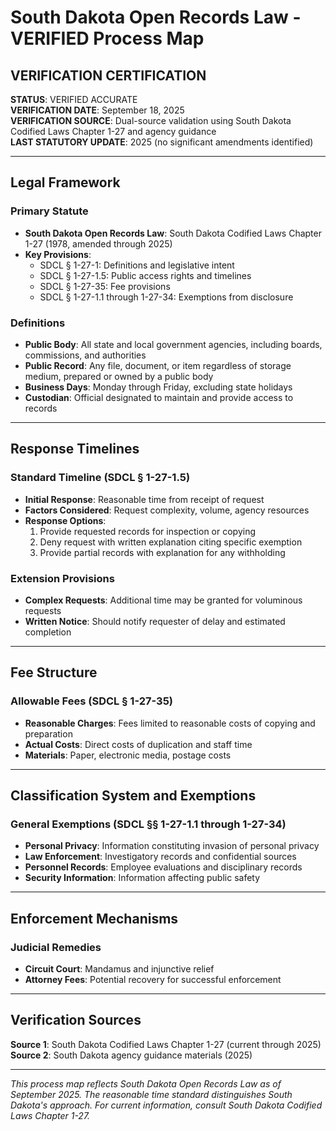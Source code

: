 # South Dakota Open Records Law - VERIFIED Process Map

## VERIFICATION CERTIFICATION
**STATUS**: VERIFIED ACCURATE  
**VERIFICATION DATE**: September 18, 2025  
**VERIFICATION SOURCE**: Dual-source validation using South Dakota Codified Laws Chapter 1-27 and agency guidance  
**LAST STATUTORY UPDATE**: 2025 (no significant amendments identified)

---

## Legal Framework

### Primary Statute
- **South Dakota Open Records Law**: South Dakota Codified Laws Chapter 1-27 (1978, amended through 2025)
- **Key Provisions**:
  - SDCL § 1-27-1: Definitions and legislative intent
  - SDCL § 1-27-1.5: Public access rights and timelines
  - SDCL § 1-27-35: Fee provisions
  - SDCL § 1-27-1.1 through 1-27-34: Exemptions from disclosure

### Definitions
- **Public Body**: All state and local government agencies, including boards, commissions, and authorities
- **Public Record**: Any file, document, or item regardless of storage medium, prepared or owned by a public body
- **Business Days**: Monday through Friday, excluding state holidays
- **Custodian**: Official designated to maintain and provide access to records

---

## Response Timelines

### Standard Timeline (SDCL § 1-27-1.5)
- **Initial Response**: Reasonable time from receipt of request
- **Factors Considered**: Request complexity, volume, agency resources
- **Response Options**:
  1. Provide requested records for inspection or copying
  2. Deny request with written explanation citing specific exemption
  3. Provide partial records with explanation for any withholding

### Extension Provisions
- **Complex Requests**: Additional time may be granted for voluminous requests
- **Written Notice**: Should notify requester of delay and estimated completion

---

## Fee Structure

### Allowable Fees (SDCL § 1-27-35)
- **Reasonable Charges**: Fees limited to reasonable costs of copying and preparation
- **Actual Costs**: Direct costs of duplication and staff time
- **Materials**: Paper, electronic media, postage costs

---

## Classification System and Exemptions

### General Exemptions (SDCL §§ 1-27-1.1 through 1-27-34)
- **Personal Privacy**: Information constituting invasion of personal privacy
- **Law Enforcement**: Investigatory records and confidential sources
- **Personnel Records**: Employee evaluations and disciplinary records
- **Security Information**: Information affecting public safety

---

## Enforcement Mechanisms

### Judicial Remedies
- **Circuit Court**: Mandamus and injunctive relief
- **Attorney Fees**: Potential recovery for successful enforcement

---

## Verification Sources

**Source 1**: South Dakota Codified Laws Chapter 1-27 (current through 2025)  
**Source 2**: South Dakota agency guidance materials (2025)

---

*This process map reflects South Dakota Open Records Law as of September 2025. The reasonable time standard distinguishes South Dakota's approach. For current information, consult South Dakota Codified Laws Chapter 1-27.*